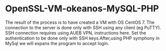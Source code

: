 # OpenSSL-VM-okeanos-MySQL-PHP
The result of the process is to have created a VM with OS CentOS 7. The connection to the server is done only with SSH using any client (eg PuTTY). SSH connection requires using AUEB VPN, instructions here. Set the authentication to be done only with SSH keys.After,using PHP symphony in MySql we will expans the program to accept login.

